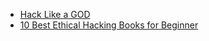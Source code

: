- [Hack Like a GOD](https://www.amazon.com/How-Hack-Like-GOD-scenarios/dp/1521232687)
- [10 Best Ethical Hacking Books for Beginner](https://hackr.io/blog/best-hacking-books)
